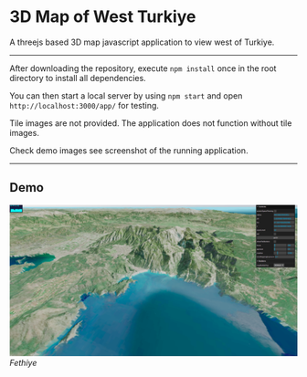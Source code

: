 # 3D Map of West Turkiye

A threejs based 3D map javascript application to view west of Turkiye.

---

After downloading the repository, execute `npm install` once in the root directory to install all dependencies.

You can then start a local server by using `npm start` and open `http://localhost:3000/app/` for testing.

Tile images are not provided. The application does not function without tile images. 

Check demo images see screenshot of the running application.

---

## Demo

![Demo Fethiye](/demo/3d_mesh_fethiye.png "Fethiye")
*Fethiye*
